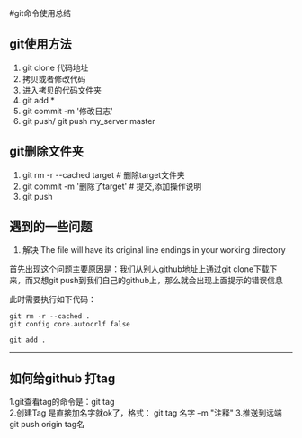 #git命令使用总结
## git使用方法

1. git clone 代码地址
2. 拷贝或者修改代码
3. 进入拷贝的代码文件夹
4. git add *
5. git commit -m '修改日志'
6. git push/ git push my_server master


## git删除文件夹

1. git rm -r --cached target              # 删除target文件夹
2. git commit -m '删除了target'        # 提交,添加操作说明
3. git push

##  遇到的一些问题
1. 解决 The file will have its original line endings in your working directory

首先出现这个问题主要原因是：我们从别人github地址上通过git clone下载下来，而又想git push到我们自己的github上，那么就会出现上面提示的错误信息

此时需要执行如下代码：

    git rm -r --cached .
    git config core.autocrlf false
    
    git add .
---------------------

## 如何给github 打tag
1.git查看tag的命令是：git tag\
2.创建Tag 是直接加名字就ok了，格式： git tag 名字 –m "注释"
3.推送到远端 git push origin tag名

